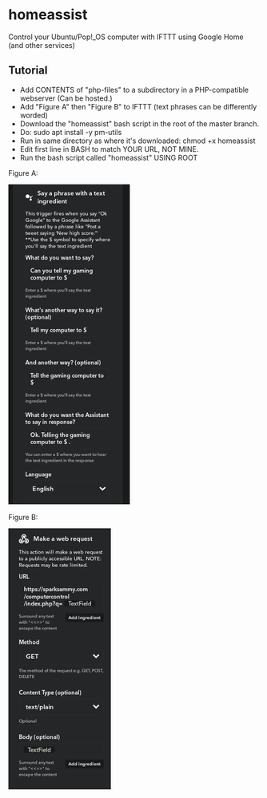 # homeassist
Control your Ubuntu/Pop!_OS computer with IFTTT using Google Home (and other services)

## Tutorial

* Add CONTENTS of "php-files" to a subdirectory in a PHP-compatible webserver (Can be hosted.)
* Add "Figure A" then "Figure B" to IFTTT (text phrases can be differently worded)
* Download the "homeassist" bash script in the root of the master branch.
* Do: sudo apt install -y pm-utils
* Run in same directory as where it's downloaded: chmod +x homeassist
* Edit first line in BASH to match YOUR URL, NOT MINE.
* Run the bash script called "homeassist" USING ROOT

Figure A:

![text phrase](text-phrase.png)

Figure B:

![web request](webrequest.png)
